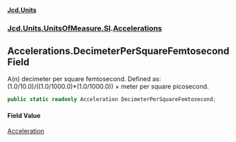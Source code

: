 #### [Jcd.Units](index.md 'index')
### [Jcd.Units.UnitsOfMeasure.SI](Jcd.Units.UnitsOfMeasure.SI.md 'Jcd.Units.UnitsOfMeasure.SI').[Accelerations](Accelerations.md 'Jcd.Units.UnitsOfMeasure.SI.Accelerations')

## Accelerations.DecimeterPerSquareFemtosecond Field

A(n) decimeter per square femtosecond. Defined as: (1.0/10.0)/((1.0/1000.0)*(1.0/1000.0)) × meter per square picosecond.

```csharp
public static readonly Acceleration DecimeterPerSquareFemtosecond;
```

#### Field Value
[Acceleration](Acceleration.md 'Jcd.Units.UnitTypes.Acceleration')